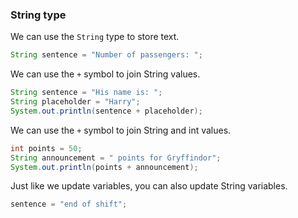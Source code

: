 
### String type

We can use the `String` type to store text.

```java
String sentence = "Number of passengers: ";
```

We can use the `+` symbol to join String values.

```java
String sentence = "His name is: ";
String placeholder = "Harry";
System.out.println(sentence + placeholder);
```

We can use the `+` symbol to join String and int values.

```java
int points = 50;
String announcement = " points for Gryffindor";
System.out.println(points + announcement);
```

Just like we update variables, you can also update String variables.

```java
sentence = "end of shift";
```

